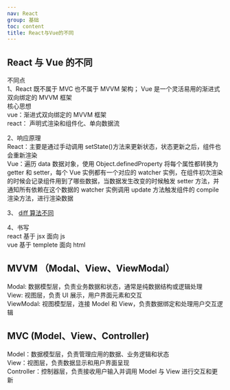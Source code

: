 ```yaml
---
nav: React
group: 基础
toc: content
title: React与Vue的不同
---
```


## React 与 Vue 的不同

不同点  
1、React 既不属于 MVC 也不属于 MVVM 架构； Vue 是一个灵活易用的渐进式双向绑定的 MVVM 框架  
核心思想  
vue：渐进式双向绑定的 MVVM 框架  
react： 声明式渲染和组件化、单向数据流

2、响应原理  
React：主要是通过手动调用 setState()方法来更新状态，状态更新之后，组件也会重新渲染  
Vue：遍历 data 数据对象，使用 Object.definedProperty 将每个属性都转换为 getter 和 setter，每个 Vue 实例都有一个对应的 watcher 实例，在组件初次渲染的时候会记录组件用到了哪些数据，当数据发生改变的时候触发 setter 方法，并通知所有依赖在这个数据的 watcher 实例调用 update 方法触发组件的 compile 渲染方法，进行渲染数据

3、 [diff 算法不同](/vue#vue2-vue3-react-三者-diff-算法有何区别)

4、书写  
react 基于 jsx 面向 js  
vue 基于 templete 面向 html


## MVVM （Modal、View、ViewModal）

Modal: 数据模型层，负责业务数据和状态，通常是纯数据结构或逻辑处理  
View: 视图层，负责 UI 展示，用户界面元素和交互  
ViewModal: 视图模型层，连接 Model 和 View，负责数据绑定和处理用户交互逻辑

## MVC (Model、View、Controller)
Model：数据模型层，负责管理应用的数据、业务逻辑和状态  
View：视图层，负责数据显示和用户界面呈现  
Controller：控制器层，负责接收用户输入并调用 Model 与 View 进行交互和更新  
